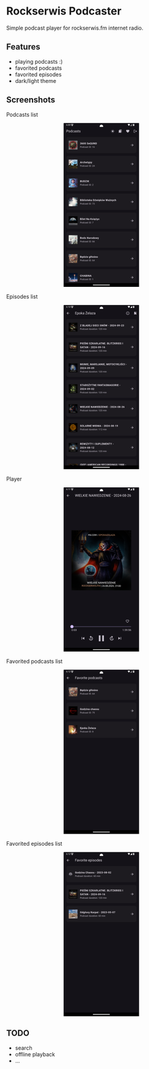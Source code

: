# Rockserwis Podcaster

Simple podcast player for rockserwis.fm internet radio.

## Features

- playing podcasts :)
- favorited podcasts
- favorited episodes
- dark/light theme

## Screenshots

Podcasts list

<p align="center">
  <img src="./docs/screenshot_podcasts.png" width="200" >
</p>

Episodes list

<p align="center">
  <img src="./docs/screenshot_episodes.png" width="200" >
</p>

Player

<p align="center">
  <img src="./docs/screenshot_player.png" width="200" >
</p>

Favorited podcasts list

<p align="center">
  <img src="./docs/screenshot_favorited_podcasts.png" width="200" >
</p>

Favorited episodes list

<p align="center">
  <img src="./docs/screenshot_favorited_episodes.png" width="200" >
</p>

## TODO

- search
- offline playback
- ...
